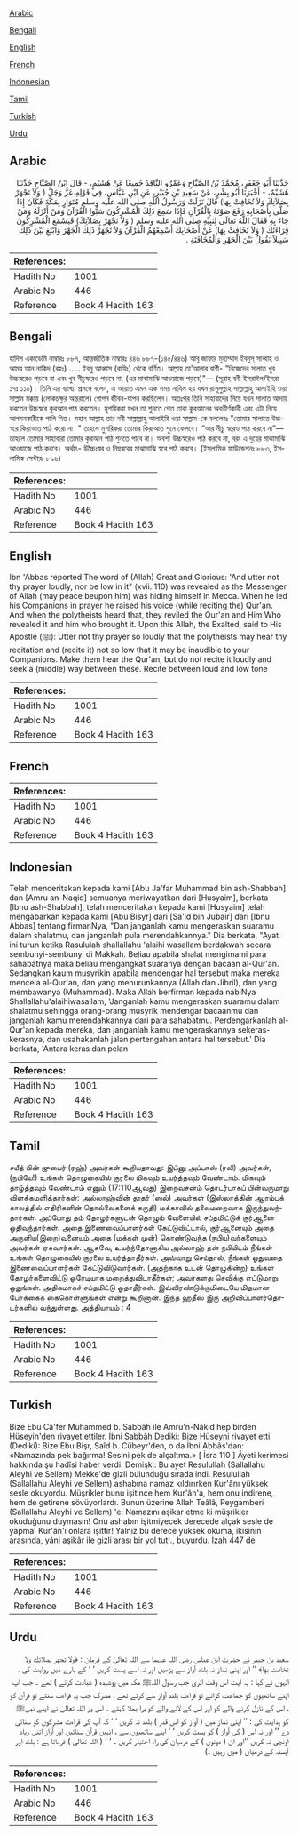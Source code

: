 [Arabic](#arabic)

[Bengali](#bengali)

[English](#english)

[French](#french)

[Indonesian](#indonesian)

[Tamil](#tamil)

[Turkish](#turkish)

[Urdu](#urdu)

## Arabic


<div dir="rtl" lang="ar" style={{fontSize:'larger',backgroundColor:'#f8f9fa',padding:20}}>
حَدَّثَنَا أَبُو جَعْفَرٍ، مُحَمَّدُ بْنُ الصَّبَّاحِ وَعَمْرٌو النَّاقِدُ جَمِيعًا عَنْ هُشَيْمٍ، - قَالَ ابْنُ الصَّبَّاحِ حَدَّثَنَا هُشَيْمٌ، - أَخْبَرَنَا أَبُو بِشْرٍ، عَنْ سَعِيدِ بْنِ جُبَيْرٍ، عَنِ ابْنِ عَبَّاسٍ، فِي قَوْلِهِ عَزَّ وَجَلَّ ‏(‏ وَلاَ تَجْهَرْ بِصَلاَتِكَ وَلاَ تُخَافِتْ بِهَا‏)‏ قَالَ نَزَلَتْ وَرَسُولُ اللَّهِ صلى الله عليه وسلم مُتَوَارٍ بِمَكَّةَ فَكَانَ إِذَا صَلَّى بِأَصْحَابِهِ رَفَعَ صَوْتَهُ بِالْقُرْآنِ فَإِذَا سَمِعَ ذَلِكَ الْمُشْرِكُونَ سَبُّوا الْقُرْآنَ وَمَنْ أَنْزَلَهُ وَمَنْ جَاءَ بِهِ فَقَالَ اللَّهُ تَعَالَى لِنَبِيِّهِ صلى الله عليه وسلم ‏(‏ وَلاَ تَجْهَرْ بِصَلاَتِكَ‏)‏ فَيَسْمَعَ الْمُشْرِكُونَ قِرَاءَتَكَ ‏(‏ وَلاَ تُخَافِتْ بِهَا‏)‏ عَنْ أَصْحَابِكَ أَسْمِعْهُمُ الْقُرْآنَ وَلاَ تَجْهَرْ ذَلِكَ الْجَهْرَ وَابْتَغِ بَيْنَ ذَلِكَ سَبِيلاً يَقُولُ بَيْنَ الْجَهْرِ وَالْمُخَافَتَةِ ‏.‏
</div>
<div style={{backgroundColor:'#f8f9fa',padding:20, marginBottom: 10}}><table> <thead> <tr> <th>References:</th> <th></th> </tr> </thead> <tbody><tr><td>Hadith No</td><td>1001</td></tr><tr><td>Arabic No</td><td>446</td></tr><tr><td>Reference</td><td>Book 4 Hadith 163</td></tr></tbody></table></div>

## Bengali


<div dir="ltr" lang="bn" style={{fontSize:'larger',backgroundColor:'#f8f9fa',padding:20}}>
হাদিস একাডেমি নাম্বারঃ ৮৮৭, আন্তর্জাতিক নাম্বারঃ ৪৪৬ ৮৮৭-(১৪৫/৪৪৬) আবূ জাফার মুহাম্মাদ ইবনুস্ সাব্বাহ ও আমর আন নাকিদ (রহঃ) ..... ইবনু আব্বাস (রাযিঃ) থেকে বর্ণিত। আল্লাহ তা'আলার বাণী- “নিজেদের সালাত খুব উচ্চস্বরেও পড়বে না এবং খুব নীচুস্বরেও পড়বে না, (এর মাঝামাঝি আওয়াজে পড়বে)"— (সূরাহ বনী ইসরাঈল/ইসরা ১৭ঃ ১১০)। তিনি এর ব্যাখ্যা প্রসঙ্গে বলেন, এ আয়াত এমন এক সময় নাযিল হয় যখন রাসূলুল্লাহ সাল্লাল্লাহু আলাইহি ওয়া সাল্লাম মক্কায় (লোকচক্ষুর অন্তরালে) গোপন জীবন-যাপন করছিলেন। অতঃপর তিনি সাহাবাদের নিয়ে যখন সালাত আদায় করতেন উচ্চস্বরে কুরআন পাঠ করতেন। মুশরিকরা যখন তা শুনতে পেত তারা কুরআনের অবতীর্ণকারী এবং এটা নিয়ে আগমনকারীকে গালি দিত। মহান আল্লাহ তার নবী সাল্লাল্লাহু আলাইহি ওয়া সাল্লাম-কে বললেনঃ "তোমার সালাতে উচ্চস্বরে কিরাআত পাঠ করো না।" তাহলে মুশরিকরা তোমার কিরাআত শুনে ফেলবে। “আর নীচু স্বরেও পাঠ করবে না”— তাহলে তোমার সাহাবারা তোমার কুরআন পাঠ শুনতে পাবে না। অবশ্য উচ্চস্বরেও পাঠ করবে না, বরং এ দুয়ের মাঝামাঝি আওয়াজে পাঠ করবে। অর্থাৎ- উচ্চৈঃস্বর ও নিম্নস্বরের মাঝামাঝি স্বরে পাঠ করবে। (ইসলামিক ফাউন্ডেশনঃ ৮৮৩, ইসলামিক সেন্টারঃ ৮৯৬)
</div>
<div style={{backgroundColor:'#f8f9fa',padding:20, marginBottom: 10}}><table> <thead> <tr> <th>References:</th> <th></th> </tr> </thead> <tbody><tr><td>Hadith No</td><td>1001</td></tr><tr><td>Arabic No</td><td>446</td></tr><tr><td>Reference</td><td>Book 4 Hadith 163</td></tr></tbody></table></div>

## English


<div dir="ltr" lang="en" style={{fontSize:'larger',backgroundColor:'#f8f9fa',padding:20}}>
Ibn 'Abbas reported:The word of (Allah) Great and Glorious: 'And utter not thy prayer loudly, nor be low in it" (xvii. 110) was revealed as the Messenger of Allah (may peace beupon him) was hiding himself in Mecca. When he led his Companions in prayer he raised his voice (while reciting the) Qur'an. And when the polytheists heard that, they reviled the Qur'an and Him Who revealed it and him who brought it. Upon this Allah, the Exalted, said to His Apostle (ﷺ): Utter not thy prayer so loudly that the polytheists may hear thy recitation and (recite it) not so low that it may be inaudible to your Companions. Make them hear the Qur'an, but do not recite it loudly and seek a (middle) way between these. Recite between loud and low tone
</div>
<div style={{backgroundColor:'#f8f9fa',padding:20, marginBottom: 10}}><table> <thead> <tr> <th>References:</th> <th></th> </tr> </thead> <tbody><tr><td>Hadith No</td><td>1001</td></tr><tr><td>Arabic No</td><td>446</td></tr><tr><td>Reference</td><td>Book 4 Hadith 163</td></tr></tbody></table></div>

## French


<div dir="ltr" lang="fr" style={{fontSize:'larger',backgroundColor:'#f8f9fa',padding:20}}>

</div>
<div style={{backgroundColor:'#f8f9fa',padding:20, marginBottom: 10}}><table> <thead> <tr> <th>References:</th> <th></th> </tr> </thead> <tbody><tr><td>Hadith No</td><td>1001</td></tr><tr><td>Arabic No</td><td>446</td></tr><tr><td>Reference</td><td>Book 4 Hadith 163</td></tr></tbody></table></div>

## Indonesian


<div dir="ltr" lang="id" style={{fontSize:'larger',backgroundColor:'#f8f9fa',padding:20}}>
Telah menceritakan kepada kami [Abu Ja'far Muhammad bin ash-Shabbah] dan [Amru an-Naqid] semuanya meriwayatkan dari [Husyaim], berkata [Ibnu ash-Shabbah], telah menceritakan kepada kami [Husyaim] telah mengabarkan kepada kami [Abu Bisyr] dari [Sa'id bin Jubair] dari [Ibnu Abbas] tentang firmanNya, "Dan janganlah kamu mengeraskan suaramu dalam shalatmu, dan janganlah pula merendahkannya." Dia berkata, "Ayat ini turun ketika Rasululah shallallahu 'alaihi wasallam berdakwah secara sembunyi-sembunyi di Makkah. Beliau apabila shalat mengimami para sahabatnya maka beliau mengangkat suaranya dengan bacaan al-Qur'an. Sedangkan kaum musyrikin apabila mendengar hal tersebut maka mereka mencela al-Qur'an, dan yang menurunkannya (Allah dan Jibril), dan yang membawanya (Muhammad). Maka Allah berfirman kepada nabiNya Shallallahu'alaihiwasallam, 'Janganlah kamu mengeraskan suaramu dalam shalatmu sehingga orang-orang musyrik mendengar bacaanmu dan janganlah kamu merendahkannya dari para sahabatmu. Perdengarkanlah al-Qur'an kepada mereka, dan janganlah kamu mengeraskannya sekeras-kerasnya, dan usahakanlah jalan pertengahan antara hal tersebut.' Dia berkata, 'Antara keras dan pelan
</div>
<div style={{backgroundColor:'#f8f9fa',padding:20, marginBottom: 10}}><table> <thead> <tr> <th>References:</th> <th></th> </tr> </thead> <tbody><tr><td>Hadith No</td><td>1001</td></tr><tr><td>Arabic No</td><td>446</td></tr><tr><td>Reference</td><td>Book 4 Hadith 163</td></tr></tbody></table></div>

## Tamil


<div dir="ltr" lang="ta" style={{fontSize:'larger',backgroundColor:'#f8f9fa',padding:20}}>
சயீத் பின் ஜுபைர் (ரஹ்) அவர்கள் கூறியதாவது: இப்னு அப்பாஸ் (ரலி) அவர்கள், (நபியே!) உங்கள் தொழுகையில் குரலை மிகவும் உயர்த்தவும் வேண்டாம். மிகவும் தாழ்த்தவும் வேண்டாம் எனும் (17:110ஆவது) இறைவசனம் தொடர்பாகப் பின்வருமாறு விளக்கமளித்தார்கள்: அல்லாஹ்வின் தூதர் (ஸல்) அவர்கள் (இஸ்லாத்தின் ஆரம்பக் காலத்தில் எதிரிகளின் தொல்லைகளைக் கருதி) மக்காவில் தலைமறைவாக இருந்துவந்தார்கள். அப்போது தம் தோழர்களுடன் தொழும் வேளையில் சப்தமிட்டுக் குர்ஆனை ஓதிவந்தார்கள். அதை இணைவைப்பாளர்கள் கேட்டுவிட்டால், குர்ஆனையும் அதை அருளிய(இறை)வனையும் அதை (மக்கள் முன்) கொண்டுவந்த (நபிய)வர்களையும் அவர்கள் ஏசுவார்கள். ஆகவே, உயர்ந்தோனாகிய அல்லாஹ் தன் நபியிடம் நீங்கள் உங்கள் தொழுகையில் குரலை உயர்த்தாதீர்கள். அவ்வாறு செய்தால், நீங்கள் ஓதுவதை இணைவைப்பாளர்கள் கேட்டுவிடுவார்கள். (அதற்காக உடன் தொழுகின்ற) உங்கள் தோழர்களைவிட்டு ஒரேடியாக மறைத்துவிடாதீர்கள்; அவர்களது செவிக்கு எட்டுமாறு ஓதுங்கள். அதிகமாகச் சப்தமிட்டு ஓதாதீர்கள். இவ்விரண்டுக்குமிடையே மிதமான போக்கைக் கைகொள்ளுங்கள் என்று கூறினான். இந்த ஹதீஸ் இரு அறிவிப்பாளர்தொடர்களில் வந்துள்ளது. அத்தியாயம் : 4
</div>
<div style={{backgroundColor:'#f8f9fa',padding:20, marginBottom: 10}}><table> <thead> <tr> <th>References:</th> <th></th> </tr> </thead> <tbody><tr><td>Hadith No</td><td>1001</td></tr><tr><td>Arabic No</td><td>446</td></tr><tr><td>Reference</td><td>Book 4 Hadith 163</td></tr></tbody></table></div>

## Turkish


<div dir="ltr" lang="tr" style={{fontSize:'larger',backgroundColor:'#f8f9fa',padding:20}}>
Bize Ebu Câ'fer Muhammed b. Sabbâh ile Amru'n-Nâkıd hep birden Hüseyin'den rivayet ettiler. İbni Sabbâh Dediki: Bize Hüseyni rivayet etti. (Dediki): Bize Ebu Bişr, Saîd b. Cübeyr'den, o da İbni Abbâs'dan: «Namazında pek bağırma! Sesini pek de alçaltma.» [ İsra 110 ] Âyeti kerimesi hakkında şu hadîsi haber verdi. Demişki: Bu ayet Resulullah (Sallallahu Aleyhi ve Sellem) Mekke'de gizli bulunduğu sırada indi. Resulullah (Sallallahu Aleyhi ve Sellem) ashabına namaz kıldırırken Kur'ânı yüksek sesle okuyordu. Müşrikler bunu işitince hem Kur'ân'a, hem onu indirene, hem de getirene sövüyorlardı. Bunun üzerine Allah Teâlâ, Peygamberi (Sallallahu Aleyhi ve Sellem) 'e: Namazını aşikar etme ki müşrikler okuduğunu duymasın! Onu ashabın işitmiyecek derecede alçak sesle de yapma! Kur'ân'ı onlara işittir! Yalnız bu derece yüksek okuma, ikisinin arasında, yâni aşikâr ile gizli arası bir yol tut!., buyurdu. İzah 447 de
</div>
<div style={{backgroundColor:'#f8f9fa',padding:20, marginBottom: 10}}><table> <thead> <tr> <th>References:</th> <th></th> </tr> </thead> <tbody><tr><td>Hadith No</td><td>1001</td></tr><tr><td>Arabic No</td><td>446</td></tr><tr><td>Reference</td><td>Book 4 Hadith 163</td></tr></tbody></table></div>

## Urdu


<div dir="rtl" lang="ur" style={{fontSize:'larger',backgroundColor:'#f8f9fa',padding:20}}>
سعید بن جبیر نے حضرت ابن عباس رضی اللہ عنہما سے اللہ تعالیٰ کے فرمان : ﴿ولا تجهر بصلاتك ولا تخافت بها﴾ ’’ اور اپنی نماز نہ بلند آواز سے پڑھیں اور نہ اسے پست کریں ‘ ‘ کے بارے میں روایت کی ، انہوں نے کہا : یہ آیت اس وقت اتری جب رسول اللہﷺ مکہ میں پوشیدہ ( عبادت کرتے ) تھے ۔ جب آپ اپنے ساتھیوں کو جماعت کراتے تو قراءت بلند آواز سے کرتے تھے ، مشرک جب یہ قراءت سنتے تو قرآن کو ، اس کے نازل کرنے والے کو اور اس کے لانے والے کو برا بھلا کہتے ۔ اس پر اللہ تعالیٰ نے اپنے نبیﷺ کو ہدایت کی : ’’ اپنی نماز میں ( آواز کو اس قدر ) بلند نہ کریں ‘ ‘ کہ آپ کی قراءت مشرکوں کو سنائی دے ’’ اور نہ اس ( کی آواز ) کو پست کریں ‘ ‘ اپنے ساتھیوں سے ، انہیں قرآن سنائیں اور آواز اتنی زیاد اونچی نہ کریں ’’اور ان ( دونوں ) کے درمیان کی راہ اختیار کریں ۔ ‘ ‘ ( اللہ تعالیٰ ) فرماتا ہے : بلند اور آہستہ کے درمیان ( میں رہیں ۔)
</div>
<div style={{backgroundColor:'#f8f9fa',padding:20, marginBottom: 10}}><table> <thead> <tr> <th>References:</th> <th></th> </tr> </thead> <tbody><tr><td>Hadith No</td><td>1001</td></tr><tr><td>Arabic No</td><td>446</td></tr><tr><td>Reference</td><td>Book 4 Hadith 163</td></tr></tbody></table></div>